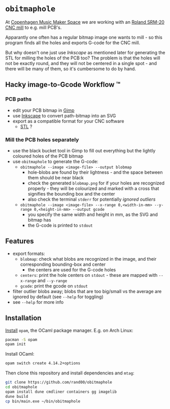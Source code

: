 # `obitmaphole`

At [Copenhagen Music Maker Space](https://musicmakerspace.dk/) we are working with an
[Roland SRM-20 CNC mill](https://musicmakerspace.dk/wiki/doku.php?id=cnc) to e.g.
mill PCB's.

Apparantly one often has a regular bitmap image one wants to mill - so this program finds all the
holes and exports G-code for the CNC mill.

But why doesn't one just use *Inkscape* as mentioned later for generating the STL for milling the
holes of the PCB too?
The problem is that the holes will not be exactly round, and they will not be centered in a single
spot - and there will be many of them, so it's cumbersome to do by hand.

## Hacky image-to-Gcode Workflow &trade;

### PCB paths 
* edit your PCB bitmap in [Gimp](https://www.gimp.org/downloads/)
* use [Inkscape](https://inkscape.org/) to convert path-bitmap into an SVG
* export as a compatible format for your CNC software
  * [STL](https://en.wikipedia.org/wiki/STL_(file_format)) ?  

### Mill the PCB holes separately 
* use the black bucket tool in Gimp to fill out everything but the lightly coloured holes of the PCB bitmap
* use `obitmaphole` to generate the G-code:
  * `obitmaphole --image <image-file> --output blobmap`
    * hole-blobs are found by their lightness - and the space between them should be near black
    * check the generated `blobmap.png` for if your holes are recognized properly - they will be colourized and marked with a cross that signifies the bounding box and the center
    * also check the terminal `stderr` for potentially *ignored outliers*
  * `obitmaphole --image <image-file> --x-range 0,<width-in-mm> --y-range 0,<height-in-mm> --output gcode`
    * you specify the same width and height in mm, as the SVG and bitmap has
    * the G-code is printed to `stdout`

## Features

* export formats:
  * `blobmap`: check what blobs are recognized in the image, and their corresponding bounding-box and center
    * the centers are used for the G-code holes
  * `centers`: print the hole centers on `stdout` - these are mapped with `--x-range` and `--y-range`
  * `gcode`: print the gcode on `stdout` 
* filter outlier blobs away; blobs that are too big/small vs the average are ignored by default (see `--help` for toggling)
* see `--help` for more info

## Installation

[Install](https://opam.ocaml.org/doc/Install.html) `opam`, the OCaml package manager.
E.g. on Arch Linux:
```bash
pacman -S opam
opam init
```

Install OCaml:
```bash
opam switch create 4.14.2+options
```

Then clone this repository and install dependencies and `mtag`:
```bash
git clone https://github.com/rand00/obitmaphole
cd obitmaphole
opam install dune cmdliner containers gg imagelib 
dune build
cp bin/main.exe ~/bin/obitmaphole
```



